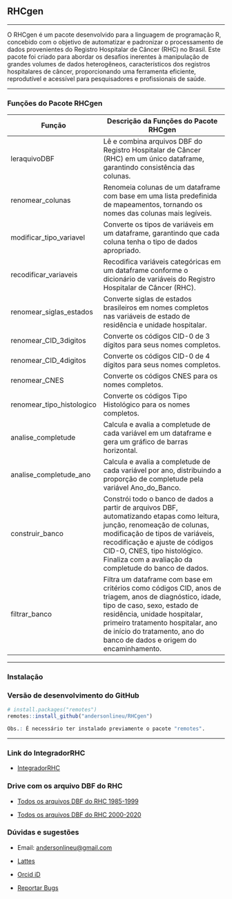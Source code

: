 ## RHCgen
***
O RHCgen é um pacote desenvolvido para a linguagem de programação R, concebido com o objetivo de automatizar e padronizar o processamento de dados provenientes do Registro Hospitalar de Câncer (RHC) no Brasil. Este pacote foi criado para abordar os desafios inerentes à manipulação de grandes volumes de dados heterogêneos, característicos dos registros hospitalares de câncer, proporcionando uma ferramenta eficiente, reprodutível e acessível para pesquisadores e profissionais de saúde.

---


### Funções do Pacote RHCgen

| Função                  | Descrição da Funções do Pacote RHCgen|
|-------------------------|-----------------------------------------------------------------------------------------|
| leraquivoDBF            | Lê e combina arquivos DBF do Registro Hospitalar de Câncer (RHC) em um único dataframe, garantindo consistência das colunas. |
| renomear_colunas        | Renomeia colunas de um dataframe com base em uma lista predefinida de mapeamentos, tornando os nomes das colunas mais legíveis. |
| modificar_tipo_variavel | Converte os tipos de variáveis em um dataframe, garantindo que cada coluna tenha o tipo de dados apropriado. |
| recodificar_variaveis   | Recodifica variáveis categóricas em um dataframe conforme o dicionário de variáveis do Registro Hospitalar de Câncer (RHC). |
| renomear_siglas_estados | Converte siglas de estados brasileiros em nomes completos nas variáveis de estado de residência e unidade hospitalar. |
| renomear_CID_3digitos   | Converte os códigos CID-0 de 3 dígitos para seus nomes completos. |
| renomear_CID_4digitos   | Converte os códigos CID-0 de 4 dígitos para seus nomes completos. |
| renomear_CNES           | Converte os códigos CNES para os nomes completos. |
| renomear_tipo_histologico | Converte os códigos Tipo Histológico para os nomes completos. |
| analise_completude      | Calcula e avalia a completude de cada variável em um dataframe e gera um gráfico de barras horizontal. |
| analise_completude_ano  | Calcula e avalia a completude de cada variável por ano, distribuindo a proporção de completude pela variável Ano_do_Banco. |
| construir_banco         | Constrói todo o banco de dados a partir de arquivos DBF, automatizando etapas como leitura, junção, renomeação de colunas, modificação de tipos de variáveis, recodificação e ajuste de códigos CID-O, CNES, tipo histológico. Finaliza com a avaliação da completude do banco de dados. |
| filtrar_banco           | Filtra um dataframe com base em critérios como códigos CID, anos de triagem, anos de diagnóstico, idade, tipo de caso, sexo, estado de residência, unidade hospitalar, primeiro tratamento hospitalar, ano de início do tratamento, ano do banco de dados e origem do encaminhamento. |

---

### Instalação

### Versão de desenvolvimento do GitHub

```r
# install.packages("remotes")
remotes::install_github("andersonlineu/RHCgen")

Obs.: É necessário ter instalado previamente o pacote "remotes".
```

---
### Link do IntegradorRHC

- [IntegradorRHC](https://irhc.inca.gov.br/RHCNet/)

### Drive com os arquivo DBF do RHC

- [Todos os arquivos DBF do RHC 1985-1999](https://1drv.ms/f/s!Al8LbsUUcnUJiPwx8DeFbAkG_YMQfw?e=JXhSgt)

- [Todos os arquivos DBF do RHC 2000-2020](https://1drv.ms/f/s!Al8LbsUUcnUJiJsttNv4HVyHLn7sUg?e=PMWmsL)


### Dúvidas e sugestões
- Email: andersonlineu@gmail.com

- [Lattes](http://lattes.cnpq.br/9727490230028203)

- [Orcid iD](https://orcid.org/0000-0002-1703-9310)

- [Reportar Bugs](https://github.com/andersonlineu/RHCgen/issues)
